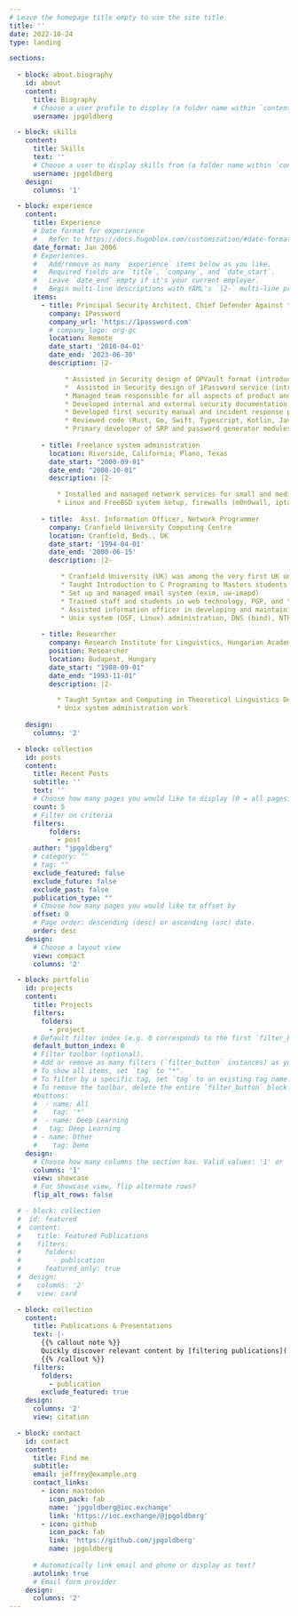 ```yaml
---
# Leave the homepage title empty to use the site title
title: ''
date: 2022-10-24
type: landing

sections:
 
  - block: about.biography
    id: about
    content:
      title: Biography
      # Choose a user profile to display (a folder name within `content/authors/`)
      username: jpgoldberg

  - block: skills
    content:
      title: Skills
      text: ''
      # Choose a user to display skills from (a folder name within `content/authors/`)
      username: jpgoldberg
    design:
      columns: '1'

  - block: experience
    content:
      title: Experience
      # Date format for experience
      #   Refer to https://docs.hugoblox.com/customization/#date-format
      date_format: Jan 2006
      # Experiences.
      #   Add/remove as many `experience` items below as you like.
      #   Required fields are `title`, `company`, and `date_start`.
      #   Leave `date_end` empty if it's your current employer.
      #   Begin multi-line descriptions with YAML's `|2-` multi-line prefix.
      items:
        - title: Principal Security Architect, Chief Defender Against the Dark Arts, Support
          company: 1Password
          company_url: 'https://1password.com'
          # company_logo: org-gc
          location: Remote
          date_start: '2010-04-01'
          date_end: '2023-06-30'
          description: |2-

              * Assisted in Security design of OPVault format (introduced 2012)
              *  Assisted in Security design of 1Password service (introduced 2015)
              * Managed team responsible for all aspects of product and organization security (2013–2022)
              * Developed internal and external security documentation
              * Developed first security manual and incident response plan
              * Reviewed code (Rust, Go, Swift, Typescript, Kotlin, Java, Objective-C)
              * Primary developer of SRP and password generator modules 
        
        - title: Freelance system administration
          location: Riverside, California; Plano, Texas
          date_start: "2000-09-01"
          date_end: "2008-10-01"
          description: |2-

            * Installed and managed network services for small and medium sized enterprises
            * Linux and FreeBSD system setup, firewalls (m0n0wall, iptables), mail transport (exim, sendmail, UW imapd, spamassassin)
       
        - title:  Asst. Information Officer, Network Programmer
          company: Cranfield University Computing Centre
          location: Cranfield, Beds., UK
          date_start: '1994-04-01'
          date_end: '2000-06-15'
          description: |2-

             * Cranfield University (UK) was among the very first UK universities to enable staff and students to create personal web pages.
             * Taught Introduction to C Programing to Masters students in the Applied Mathematics and Computing Department (Autumn 1999)
             * Set up and managed email system (exim, uw-imapd)
             * Trained staff and students in web technology, PGP, and \LaTeX
             * Assisted information officer in developing and maintaining university website
             * Unix system (OSF, Linux) administration, DNS (bind), NTP, general scripting
  
        - title: Researcher
          company: Research Institute for Linguistics, Hungarian Academy of Science
          position: Researcher
          location: Budapest, Hungary
          date_start: "1988-09-01"
          date_end: "1993-11-01"
          description: |2-

            * Taught Syntax and Computing in Theoretical Linguistics Department
            * Unix system administration work
              
    design:
      columns: '2'

  - block: collection
    id: posts
    content:
      title: Recent Posts
      subtitle: ''
      text: ''
      # Choose how many pages you would like to display (0 = all pages)
      count: 5
      # Filter on criteria
      filters:
          folders:
            - post
      author: "jpgoldberg"
      # category: ""
      # tag: ""
      exclude_featured: false
      exclude_future: false
      exclude_past: false
      publication_type: ""
      # Choose how many pages you would like to offset by
      offset: 0
      # Page order: descending (desc) or ascending (asc) date.
      order: desc
    design:
      # Choose a layout view
      view: compact
      columns: '2'

  - block: portfolio
    id: projects
    content:
      title: Projects
      filters:
        folders:
          - project
      # Default filter index (e.g. 0 corresponds to the first `filter_button` instance below).
      default_button_index: 0
      # Filter toolbar (optional).
      # Add or remove as many filters (`filter_button` instances) as you like.
      # To show all items, set `tag` to "*".
      # To filter by a specific tag, set `tag` to an existing tag name.
      # To remove the toolbar, delete the entire `filter_button` block.
      #buttons:
      #  - name: All
      #    tag: '*'
      #  - name: Deep Learning
      #   tag: Deep Learning
      # - name: Other
      #    tag: Demo
    design:
      # Choose how many columns the section has. Valid values: '1' or '2'.
      columns: '1'
      view: showcase
      # For Showcase view, flip alternate rows?
      flip_alt_rows: false

  # - block: collection
  #  id: featured
  #  content:
  #    title: Featured Publications
  #    filters:
  #      folders:
  #        - publication
  #      featured_only: true
  #  design:
  #    columns: '2'
  #    view: card

  - block: collection
    content:
      title: Publications & Presentations
      text: |-
        {{% callout note %}}
        Quickly discover relevant content by [filtering publications](./publication/).
        {{% /callout %}}
      filters:
        folders:
          - publication
        exclude_featured: true
    design:
      columns: '2'
      view: citation

  - block: contact
    id: contact
    content:
      title: Find me
      subtitle:
      email: jeffrey@example.org
      contact_links:
        - icon: mastodon
          icon_pack: fab
          name: 'jpgoldberg@ioc.exchange'
          link: 'https://ioc.exchange/@jpgoldberg'
        - icon: github
          icon_pack: fab
          link: 'https://github.com/jpgoldberg'
          name: jpgoldberg
  
      # Automatically link email and phone or display as text?
      autolink: true
      # Email form provider
    design:
      columns: '2'
---
```

